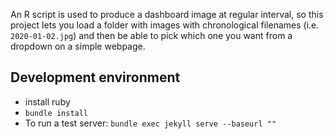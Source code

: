 An R script is used to produce a dashboard image at regular interval, so this project lets you load a folder with images with chronological filenames (i.e. `2020-01-02.jpg`) and then be able to pick which one you want from a dropdown on a simple webpage. 

## Development environment

- install ruby
- `bundle install`
- To run a test server: `bundle exec jekyll serve --baseurl ""`
